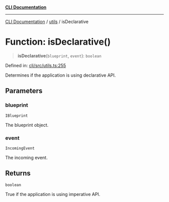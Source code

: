 [**CLI Documentation**](../../README.md)

***

[CLI Documentation](../../README.md) / [utils](../README.md) / isDeclarative

# Function: isDeclarative()

> **isDeclarative**(`blueprint`, `event`): `boolean`

Defined in: [cli/src/utils.ts:255](https://github.com/stonemjs/cli/blob/ae332002b2560de84ae3a35accc1d91282bd1543/src/utils.ts#L255)

Determines if the application is using declarative API.

## Parameters

### blueprint

`IBlueprint`

The blueprint object.

### event

`IncomingEvent`

The incoming event.

## Returns

`boolean`

True if the application is using imperative API.
